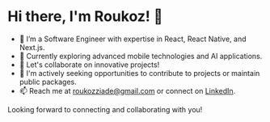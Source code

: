 # Hi there, I'm Roukoz! 👋

- 🔭 I’m a Software Engineer with expertise in React, React Native, and Next.js.
- 🌱 Currently exploring advanced mobile technologies and AI applications.
- 💬 Let's collaborate on innovative projects!
- 💼 I'm actively seeking opportunities to contribute to projects or maintain public packages.
- 📫 Reach me at roukozziade@gmail.com or connect on [LinkedIn](https://www.linkedin.com/in/roukoz-ziade).

Looking forward to connecting and collaborating with you!


<!---
roukoz-ziade/roukoz-ziade is a ✨ special ✨ repository because its `README.md` (this file) appears on your GitHub profile.
You can click the Preview link to take a look at your changes.
--->
